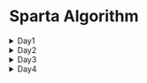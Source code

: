 # Sparta Algorithm

<details><summary>Day1</summary>

```
SWEA
- easy 1
    - 2072. 홀수만 더하기
    - 2071. 평균값구하기
- easy 2  
    - 1983. 조교의 성적 매기기
    - 1959. 두 개의 숫자열
```

### 💭Review ###

<div><h4>1983. 두 개의 숫자열</h4>

문제 이해를 잘 못해서 세 번 정도 갈아 엎었다. 문제를 잘 읽고, 정답을 위한 논리 구조 파악을 잘 하자.
N과 M 크기에 따라 케이스 분류하기가 번거로울 것 같아서, 함수를 선언하고 활용하려 했다.
시도는 좋았으나 완성 못해서 AI의 도움을 받아 완성한 코드.
따라서 혼자서 다시 풀 수 있을 때까지 복습하기.</div>
</details>

<details><summary>Day2</summary>

```
SWEA

easy 1

- 1945. 간단한 소인수분해
- 1288. 새로운 불면증 치료법

easy 2

- 2805. 농작물 수확하기
- 1289. 원재의 메모리 복구하기

```

### 💭Review

<div><h4>1288. 새로운 불면증 치료법</h4>
이전에도 그렇고, 오늘 이 문제를 보고 처음 든 생각은 10으로 나눈 나머지를 리스트에 append하는 방법.
생각보다 코드가 길어지고, 또 낑낑대다가 문자열로 받으면 쉽겠다는 생각이 번뜩 들었다.
항상 리스트로 받아 인덱스로 접근하려는 습관이 있으니 문자열로 반복 도는 연습을 해두면 도움이 될 것 같다.
(오늘 라이브에서도 문자열 그대로 받는 게 효율적이라고 하심)

<h4>1289. 원재의 메모리 복구하기</h4>
분명 간단한 코드인 것 같은데, 자꾸 답이 다르게 나와서 한참을 수정하고 봤던 것 같다.
처음에 이중 for문으로 접근하다가, 값 갱신이 중첩돼서 숫자가 되도 안되게 커지기도 했다.
범위 내에서 어떤 조건 문으로 돌 수 있을지 잘 생각해보기.
</div></details>

<details><summary>Day3</summary>

```
SWEA

4831. [파이썬 S/W 문제해결 기본] 1일차 - 전기버스
6190. 정곤이의 단조 증가하는 수
9367. 점점 커지는 당근의 개수 (USER PROBLEM)
9386. 연속한 1의 개수 (USER PROBLEM)

```

### 💭Review

<div><h4>9386. 연속한 1의 개수 (USER PROBLEM)</h4>
이렇게 간단한 코드를....
for문으로 1의 위치를 찾고 그 안에서 while을 돌리려고 했다가 이상하게 답이 나왔다.
그냥 간단하게 for 반복문 내에서 탐색하다가, 다른 값이 나오면 그냥 초기화하면 된다. 복잡하게 생각하지 말자.</div>

<div><h4>4831. [파이썬 S/W 문제해결 기본] 1일차 - 전기버스</h4>

복잡하게 생각하다가, 결국 다시 갈아엎고 생각한 두 번째 코드로 마무리...
충전소가 있는지를 인덱스 번호로 받아서 존재하면 1로 표시해봤다.
최대 이동 횟수만큼 이동한 후에, 이전 범위 내에서 가까운 충전소로 갈 수 있는지를 체크하는 방향으로 설정했다.
범위 설정이 늘 어렵다.</div>

<div><h4>6190. 정곤이의 단조 증가하는 수</h4>
for문을 사용해서 두 수를 곱한 후 set로 받아 중복처리 해서 사용했는데, 효율성 측면에서 for문 사용 안하고 어떻게 코드를 설계할 수 있을까? 꼭 생각해보기.
</div>
</details>


<details><summary>Day4</summary>

```
SWEA

easy 1
- 20396. 돌 뒤집기 게임1 (user problem)
- 20397. 돌 뒤집기 게임2 (user problem)
easy 2
- 1974. 스도쿠 검증

```

### 💭Review

<div><h4>1974. 스도쿠 검증</h4>
마지막 단계인 작은 사각형 영역 설정하는 데에서 시간을 많이 소모했다.
영역 설정하는 연습을 많이 해야겠다고 느낌.</div>
</details>
